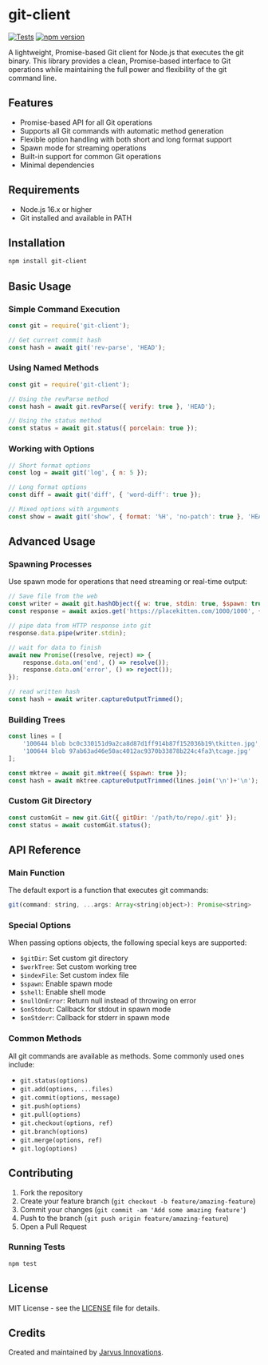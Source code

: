 # git-client

[![Tests](https://github.com/JarvusInnovations/git-client/actions/workflows/test.yml/badge.svg)](https://github.com/JarvusInnovations/git-client/actions/workflows/test.yml)
[![npm version](https://badge.fury.io/js/git-client.svg)](https://badge.fury.io/js/git-client)

A lightweight, Promise-based Git client for Node.js that executes the git binary. This library provides a clean, Promise-based interface to Git operations while maintaining the full power and flexibility of the git command line.

## Features

- Promise-based API for all Git operations
- Supports all Git commands with automatic method generation
- Flexible option handling with both short and long format support
- Spawn mode for streaming operations
- Built-in support for common Git operations
- Minimal dependencies

## Requirements

- Node.js 16.x or higher
- Git installed and available in PATH

## Installation

```bash
npm install git-client
```

## Basic Usage

### Simple Command Execution

```js
const git = require('git-client');

// Get current commit hash
const hash = await git('rev-parse', 'HEAD');
```

### Using Named Methods

```js
const git = require('git-client');

// Using the revParse method
const hash = await git.revParse({ verify: true }, 'HEAD');

// Using the status method
const status = await git.status({ porcelain: true });
```

### Working with Options

```js
// Short format options
const log = await git('log', { n: 5 });

// Long format options
const diff = await git('diff', { 'word-diff': true });

// Mixed options with arguments
const show = await git('show', { format: '%H', 'no-patch': true }, 'HEAD');
```

## Advanced Usage

### Spawning Processes

Use spawn mode for operations that need streaming or real-time output:

```js
// Save file from the web
const writer = await git.hashObject({ w: true, stdin: true, $spawn: true });
const response = await axios.get('https://placekitten.com/1000/1000', { responseType: 'stream' });

// pipe data from HTTP response into git
response.data.pipe(writer.stdin);

// wait for data to finish
await new Promise((resolve, reject) => {
    response.data.on('end', () => resolve());
    response.data.on('error', () => reject());
});

// read written hash
const hash = await writer.captureOutputTrimmed();
```

### Building Trees

```js
const lines = [
    '100644 blob bc0c330151d9a2ca8d87d1ff914b87f152036b19\tkitten.jpg',
    '100644 blob 97ab63ad46e50ac4012ac9370b33878b224c4fa3\tcage.jpg'
];

const mktree = await git.mktree({ $spawn: true });
const hash = await mktree.captureOutputTrimmed(lines.join('\n')+'\n');
```

### Custom Git Directory

```js
const customGit = new git.Git({ gitDir: '/path/to/repo/.git' });
const status = await customGit.status();
```

## API Reference

### Main Function

The default export is a function that executes git commands:

```js
git(command: string, ...args: Array<string|object>): Promise<string>
```

### Special Options

When passing options objects, the following special keys are supported:

- `$gitDir`: Set custom git directory
- `$workTree`: Set custom working tree
- `$indexFile`: Set custom index file
- `$spawn`: Enable spawn mode
- `$shell`: Enable shell mode
- `$nullOnError`: Return null instead of throwing on error
- `$onStdout`: Callback for stdout in spawn mode
- `$onStderr`: Callback for stderr in spawn mode

### Common Methods

All git commands are available as methods. Some commonly used ones include:

- `git.status(options)`
- `git.add(options, ...files)`
- `git.commit(options, message)`
- `git.push(options)`
- `git.pull(options)`
- `git.checkout(options, ref)`
- `git.branch(options)`
- `git.merge(options, ref)`
- `git.log(options)`

## Contributing

1. Fork the repository
2. Create your feature branch (`git checkout -b feature/amazing-feature`)
3. Commit your changes (`git commit -am 'Add some amazing feature'`)
4. Push to the branch (`git push origin feature/amazing-feature`)
5. Open a Pull Request

### Running Tests

```bash
npm test
```

## License

MIT License - see the [LICENSE](LICENSE) file for details.

## Credits

Created and maintained by [Jarvus Innovations](https://github.com/JarvusInnovations).
